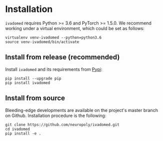 # Installation

`ivadomed` requires Python >= 3.6 and PyTorch >= 1.5.0. We recommend
working under a virtual environment, which could be set as follows:

```
virtualenv venv-ivadomed --python=python3.6
source venv-ivadomed/bin/activate
```

## Install from release (recommended)

Install `ivadomed` and its requirements from [Pypi](https://pypi.org/project/ivadomed/):

```
pip install --upgrade pip
pip install ivadomed
```

## Install from source

Bleeding-edge developments are available on the project's master branch on Github.
Installation procedure is the following:

```
git clone https://github.com/neuropoly/ivadomed.git
cd ivadomed
pip install -e .
```
